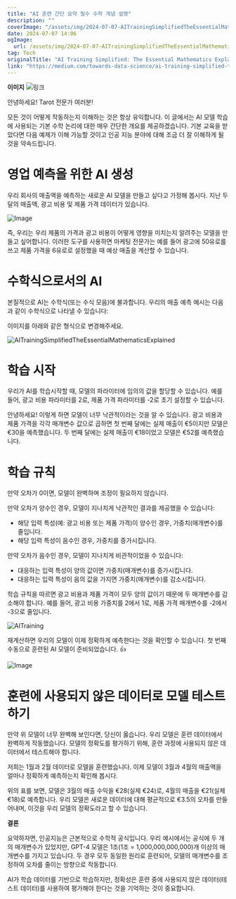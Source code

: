 ```yaml
---
title: "AI 훈련 간단 요약 필수 수학 개념 설명"
description: ""
coverImage: "/assets/img/2024-07-07-AITrainingSimplifiedTheEssentialMathematicsExplained_0.png"
date: 2024-07-07 14:06
ogImage: 
  url: /assets/img/2024-07-07-AITrainingSimplifiedTheEssentialMathematicsExplained_0.png
tag: Tech
originalTitle: "AI Training Simplified: The Essential Mathematics Explained"
link: "https://medium.com/towards-data-science/ai-training-simplified-the-essential-mathematics-explained-3a94ebeb4a3e"
---
```



**이미지**
![링크](/assets/img/2024-07-07-AITrainingSimplifiedTheEssentialMathematicsExplained_0.png)

안녕하세요! Tarot 전문가 여러분! 

모든 것이 어떻게 작동하는지 이해하는 것은 항상 유익합니다. 이 글에서는 AI 모델 학습에 사용되는 기본 수학 논리에 대한 매우 간단한 개요를 제공하겠습니다. 기본 교육을 받았다면 다음 예제가 이해 가능할 것이고 인공 지능 분야에 대해 조금 더 잘 이해하게 될 것을 약속드립니다.

# 영업 예측을 위한 AI 생성

우리 회사의 매출액을 예측하는 새로운 AI 모델을 만들고 싶다고 가정해 봅시다. 지난 두 달의 매출액, 광고 비용 및 제품 가격 데이터가 있습니다.

<div class="content-ad"></div>

![Image](/assets/img/2024-07-07-AITrainingSimplifiedTheEssentialMathematicsExplained_1.png)

즉, 우리는 우리 제품의 가격과 광고 비용이 어떻게 영향을 미치는지 알려주는 모델을 만들고 싶어합니다. 이러한 도구를 사용하면 마케팅 전문가는 예를 들어 광고에 50유로를 쓰고 제품 가격을 6유로로 설정했을 때 예상 매출을 계산할 수 있습니다.

# 수학식으로서의 AI

본질적으로 AI는 수학식(또는 수식 모음)에 불과합니다. 우리의 매출 예측 예시는 다음과 같이 수학식으로 나타낼 수 있습니다:

<div class="content-ad"></div>

이미지를 아래와 같은 형식으로 변경해주세요.


![AITrainingSimplifiedTheEssentialMathematicsExplained](/assets/img/2024-07-07-AITrainingSimplifiedTheEssentialMathematicsExplained_2.png)


# 학습 시작

우리가 AI를 학습시작할 때, 모델의 파라미터에 임의의 값을 할당할 수 있습니다. 예를 들어, 광고 비용 파라미터를 2로, 제품 가격 파라미터를 -2로 초기 설정할 수 있습니다.

<div class="content-ad"></div>

안녕하세요! 이렇게 하면 모델이 너무 낙관적이라는 것을 알 수 있습니다. 광고 비용과 제품 가격을 각각 매개변수 값으로 곱하면 첫 번째 달에는 실제 매출이 €5이지만 모델은 €30을 예측했습니다. 두 번째 달에는 실제 매출이 €18이었고 모델은 €52를 예측했습니다.

# 학습 규칙

<div class="content-ad"></div>

만약 오차가 0이면, 모델이 완벽하며 조정이 필요하지 않습니다.

만약 오차가 양수인 경우, 모델이 지나치게 낙관적인 결과를 제공했을 수 있습니다:

- 해당 입력 특성(예: 광고 비용 또는 제품 가격)이 양수인 경우, 가중치(매개변수)를 줄입니다.
- 해당 입력 특성이 음수인 경우, 가중치를 증가시킵니다.

만약 오차가 음수인 경우, 모델이 지나치게 비관적이었을 수 있습니다:

<div class="content-ad"></div>

- 대응하는 입력 특성이 양의 값이면 가중치(매개변수)를 증가시킵니다.
- 대응하는 입력 특성이 음의 값을 가지면 가중치(매개변수)를 감소시킵니다.

학습 규칙을 따르면 광고 비용과 제품 가격이 모두 양의 값이기 때문에 두 매개변수를 감소해야 합니다. 예를 들어, 광고 비용 가중치를 2에서 1로, 제품 가격 매개변수를 -2에서 -3으로 줄입니다.

![AITraining](/assets/img/2024-07-07-AITrainingSimplifiedTheEssentialMathematicsExplained_5.png)

재계산하면 우리의 모델이 이제 정확하게 예측한다는 것을 확인할 수 있습니다. 첫 번째 수동으로 훈련된 AI 모델이 준비되었습니다. 👍

<div class="content-ad"></div>

![Image](/assets/img/2024-07-07-AITrainingSimplifiedTheEssentialMathematicsExplained_6.png)

# 훈련에 사용되지 않은 데이터로 모델 테스트하기

만약 위 모델이 너무 완벽해 보인다면, 당신이 옳습니다. 우리 모델은 훈련 데이터에서 완벽하게 작동했습니다. 모델의 정확도를 평가하기 위해, 훈련 과정에 사용되지 않은 데이터에서 테스트해야 합니다.

저희는 1월과 2월 데이터로 모델을 훈련했습니다. 이제 모델이 3월과 4월의 매출액을 얼마나 정확하게 예측하는지 확인해 봅시다.

<div class="content-ad"></div>

위의 표를 보면, 모델은 3월의 매출 수익을 €28(실제 €24)로, 4월의 매출을 €21(실제 €18)로 예측합니다. 우리 모델은 새로운 데이터에 대해 평균적으로 €3.5의 오차를 만들어내며, 이것을 우리 모델의 정확도라고 할 수 있습니다.

**결론**

요약하자면, 인공지능은 근본적으로 수학적 공식입니다. 우리 예시에서는 공식에 두 개의 매개변수가 있었지만, GPT-4 모델은 1조(1조 = 1,000,000,000,000)개 이상의 매개변수를 가지고 있습니다. 두 경우 모두 동일한 원리로 훈련되어, 모델의 매개변수를 조정하여 오차를 줄이는 방향으로 작동합니다.

<div class="content-ad"></div>

AI가 학습 데이터를 기반으로 학습하지만, 정확성은 훈련 중에 사용되지 않은 데이터(테스트 데이터)를 사용하여 평가해야 한다는 것을 기억하는 것이 중요합니다.